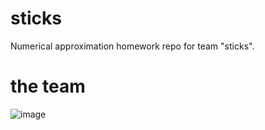 # sticks
Numerical approximation homework repo for team "sticks".

# the team
![image](https://github.com/eedp-2023/sticks/assets/5890722/c138fe7a-84db-4616-800f-77faf40423f1)

